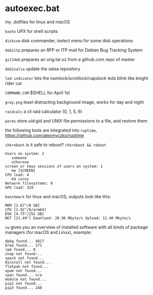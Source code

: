 # autoexec.bat
my .dotfiles for linux and macOS

`bashx` UPX for shell scripts

`diskcom` disk commander, iselect menu for some disk operations

`deb2itp` prepares an RFP or ITP mail for Debian Bug Tracking System

`git2deb` prepares an orig.tar.xz from a github.com repo of master

`deb2salsa` update the salsa repository

`led-indicator` lets the numlock/scrollock/capslock leds blink like knight rider car

`COMMAND.COM` $SHELL for April 1st

`gray.png` least distracting background image, works for day and night

`raidcalc` a cli raid calculator (0, 1, 5, 6)

`perms` store uid:gid and UNIX file permissions to a file, and restore them

the following tools are integrated into `ruptime`, https://github.com/alexmyczko/ruptime

`chkreboot` is it safe to reboot? `chkreboot && reboot`

```
Users on system: 2
   someone
   otherone
screen or tmux sessions of users on system: 1
   me [SCREEN]
CPU load: 4
   64 cores
Network filesystems: 0
GPU load: 329
```

`benchmark` for linux and macOS, outputs look like this:
```
MEM [2.67"/8 GB]
CPU [2.92"/8/arm64]
DSK [4.75"/251 GB]
NET [21.49"] Download: 20.96 Mbyte/s Upload: 12.40 Mbyte/s
```

`sw` gives you an overview of installed software with all kinds of package managers (for macOS and Linux), example:
```
dpkg found... 4817
brew found... 271
rpm found... 0
snap not found...
spack not found...
0install not found...
flatpak not found...
opam not found...
cpan found... n/a
module not found...
pip2 not found...
pip3 found... 248
```

